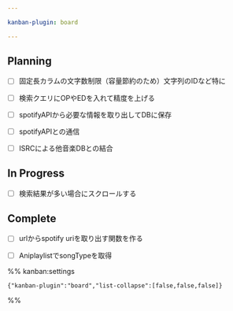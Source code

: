```yaml
---

kanban-plugin: board

---
```


## Planning

- [ ] 固定長カラムの文字数制限（容量節約のため）文字列のIDなど特に
- [ ] 検索クエリにOPやEDを入れて精度を上げる
- [ ] spotifyAPIから必要な情報を取り出してDBに保存
- [ ] spotifyAPIとの通信
- [ ] ISRCによる他音楽DBとの結合


## In Progress

- [ ] 検索結果が多い場合にスクロールする


## Complete

- [ ] urlからspotify uriを取り出す関数を作る
- [ ] AniplaylistでsongTypeを取得




%% kanban:settings
```
{"kanban-plugin":"board","list-collapse":[false,false,false]}
```
%%